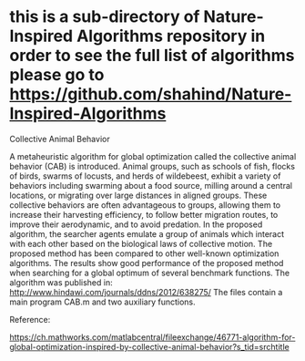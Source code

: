 # this is a sub-directory of Nature-Inspired Algorithms repository in order to see the full list of algorithms please go to https://github.com/shahind/Nature-Inspired-Algorithms

Collective Animal Behavior

A metaheuristic algorithm for global optimization called the collective animal behavior (CAB) is introduced. Animal groups, such as schools of fish, flocks of birds, swarms of locusts, and herds of wildebeest, exhibit a variety of behaviors including swarming about a food source, milling around a central locations, or migrating over large distances in aligned groups. These collective behaviors are often advantageous to groups, allowing them to increase their harvesting efficiency, to follow better migration routes, to improve their aerodynamic, and to avoid predation. In the proposed algorithm, the searcher agents emulate a group of animals which interact with each other based on the biological laws of collective motion. The proposed method has been compared to other well-known optimization algorithms. The results show good performance of the proposed method when searching for a global optimum of several benchmark functions.
The algorithm was published in:
http://www.hindawi.com/journals/ddns/2012/638275/
The files contain a main program CAB.m and two auxiliary functions.

Reference:

https://ch.mathworks.com/matlabcentral/fileexchange/46771-algorithm-for-global-optimization-inspired-by-collective-animal-behavior?s_tid=srchtitle
